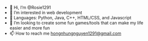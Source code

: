 - 👋 Hi, I’m @Rosie1291
- 👀 I’m interested in web development
- 🌱 Languages: Python, Java, C++, HTML/CSS, and Javascript
- 💞️ I’m looking to create some fun games/tools that can make my life easier and more fun
- 📫 How to reach me hongnhungnguyen1291@gmail.com

<!---
Rosie1291/Rosie1291 is a ✨ special ✨ repository because its `README.md` (this file) appears on your GitHub profile.
You can click the Preview link to take a look at your changes.
--->
